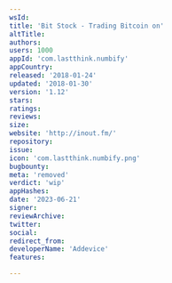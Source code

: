 ```yaml
---
wsId: 
title: 'Bit Stock - Trading Bitcoin on'
altTitle: 
authors: 
users: 1000
appId: 'com.lastthink.numbify'
appCountry: 
released: '2018-01-24'
updated: '2018-01-30'
version: '1.12'
stars: 
ratings: 
reviews: 
size: 
website: 'http://inout.fm/'
repository: 
issue: 
icon: 'com.lastthink.numbify.png'
bugbounty: 
meta: 'removed'
verdict: 'wip'
appHashes: 
date: '2023-06-21'
signer: 
reviewArchive: 
twitter: 
social: 
redirect_from: 
developerName: 'Addevice'
features: 

---
```


